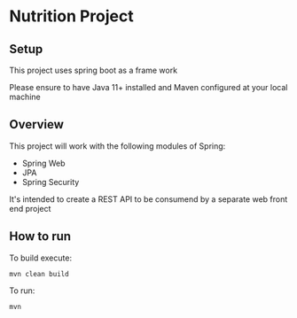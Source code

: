# Nutrition Project

## Setup

This project uses spring boot as a frame work

Please ensure to have Java 11+ installed and Maven configured at your local machine

## Overview

This project will work with the following modules of Spring:

- Spring Web
- JPA
- Spring Security

It's intended to create a REST API to be consumend by a separate web front end project

## How to run

To build execute:

```
mvn clean build
```

To run:

```
mvn
```